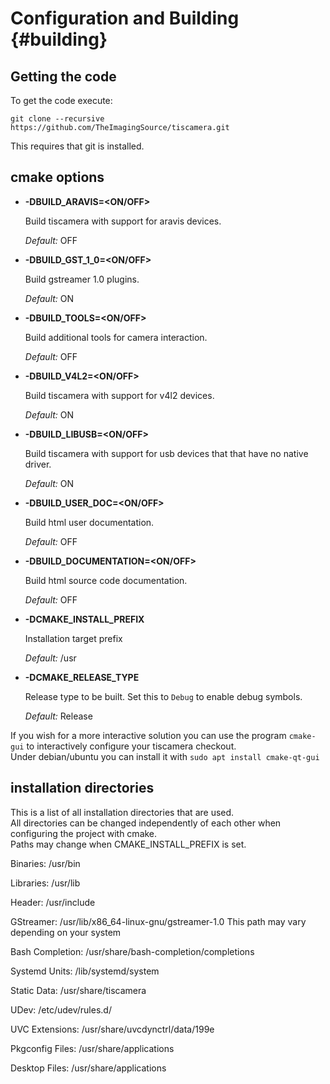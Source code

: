 # Configuration and Building {#building}

## Getting the code

To get the code execute:

```
git clone --recursive https://github.com/TheImagingSource/tiscamera.git
```

This requires that git is installed.

## cmake options

- **-DBUILD_ARAVIS=<ON/OFF>**

    Build tiscamera with support for aravis devices.

    _Default:_ OFF

- **-DBUILD_GST_1_0=<ON/OFF>**

    Build gstreamer 1.0 plugins.

    _Default:_ ON

- **-DBUILD_TOOLS=<ON/OFF>**

    Build additional tools for camera interaction.

    _Default:_ OFF

- **-DBUILD_V4L2=<ON/OFF>**

    Build tiscamera with support for v4l2 devices.

    _Default:_ ON

- **-DBUILD_LIBUSB=<ON/OFF>**

    Build tiscamera with support for usb devices that that have no native driver.

    _Default:_ ON

- **-DBUILD_USER_DOC=<ON/OFF>**

    Build html user documentation.

    _Default:_ OFF

- **-DBUILD_DOCUMENTATION=<ON/OFF>**

    Build html source code documentation.

    _Default:_ OFF

- **-DCMAKE_INSTALL_PREFIX**

    Installation target prefix

    _Default:_ /usr

- **-DCMAKE_RELEASE_TYPE**

    Release type to be built.
    Set this to `Debug` to enable debug symbols.

    _Default:_ Release


If you wish for a more interactive solution you can use the program `cmake-gui` to interactively configure your tiscamera checkout.  
Under debian/ubuntu you can install it with `sudo apt install cmake-qt-gui`

## installation directories

This is a list of all installation directories that are used.  
All directories can be changed independently of each other when configuring the project with cmake.  
Paths may change when CMAKE_INSTALL_PREFIX is set.

Binaries: /usr/bin

Libraries: /usr/lib

Header: /usr/include

GStreamer: /usr/lib/x86_64-linux-gnu/gstreamer-1.0 This path may vary depending on your system

Bash Completion: /usr/share/bash-completion/completions

Systemd Units: /lib/systemd/system

Static Data: /usr/share/tiscamera

UDev: /etc/udev/rules.d/

UVC Extensions: /usr/share/uvcdynctrl/data/199e

Pkgconfig Files: /usr/share/applications

Desktop Files: /usr/share/applications
